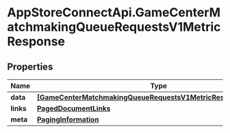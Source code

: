 # AppStoreConnectApi.GameCenterMatchmakingQueueRequestsV1MetricResponse

## Properties

Name | Type | Description | Notes
------------ | ------------- | ------------- | -------------
**data** | [**[GameCenterMatchmakingQueueRequestsV1MetricResponseDataInner]**](GameCenterMatchmakingQueueRequestsV1MetricResponseDataInner.md) |  | 
**links** | [**PagedDocumentLinks**](PagedDocumentLinks.md) |  | 
**meta** | [**PagingInformation**](PagingInformation.md) |  | [optional] 


